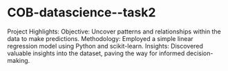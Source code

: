 # COB-datascience--task2
Project Highlights: Objective: Uncover patterns and relationships within the data to make predictions. Methodology: Employed a simple linear regression model using Python and scikit-learn. Insights: Discovered valuable insights into the dataset, paving the way for informed decision-making.

